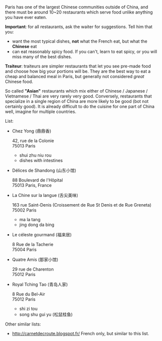 Paris has one of the largest Chinese communities outside of China, and there must be around 10~20 restaurants which serve food unlike anything you have ever eaten.

**Important**: for all restaurants, ask the waiter for suggestions. Tell him that you:

- want the most typical dishes, **not** what the French eat, but what the **Chinese** eat
- can eat reasonably spicy food. If you can't, learn to eat spicy, or you will miss many of the best dishes.

**Traiteur**: traiteurs are simpler restaurants that let you see pre-made food and choose how big your portions will be. They are the best way to eat a cheap and balanced meal in Paris, but generally not considered *great* Chinese food.

So called **"Asian"** restaurants which mix either of Chinese / Japanese / Vietnamese / Thai are very rarely very good. Conversely, restaurants that specialize in a single region of China are more likely to be good (bot not certainly good). It is already difficult to do the cuisine for one part of China well, imagine for multiple countries.

List:

- Chez Yong (鼎鼎香)

    42, rue de la Colonie  
    75013 Paris

    - shui zhu niu rou
    - dishes with intestines

- Délices de Shandong (山东小馆)

    88 Boulevard de l'Hôpital  
    75013 Paris, France

- La Chine sur la langue (舌尖美味)

    163 rue Saint-Denis (Croissement de Rue St Denis et de Rue Greneta)  
    75002 Paris

    - ma la tang
    - jing dong da bing

- Le céleste gourmand (福来居)

    8 Rue de la Tacherie  
    75004 Paris

- Quatre Amis (那家小馆)

    29 rue de Charenton  
    75012 Paris

- Royal Tching Tao (青岛人家)

    8 Rue du Bel-Air  
    75012 Paris

    - shi zi tou
    - song shu gui yu (松鼠桂鱼)

Other similar lists:

- <http://carnetdecroute.blogspot.fr/> French only, but similar to this list.
